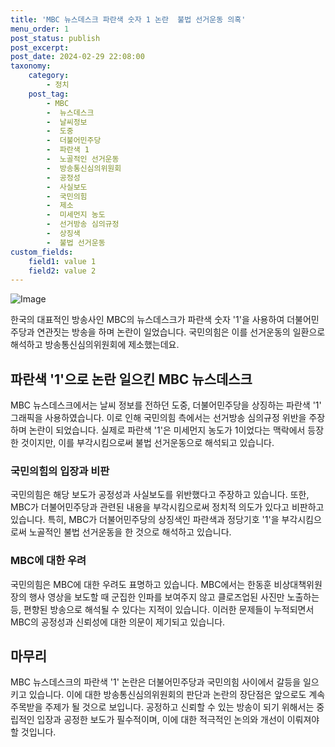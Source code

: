 ```yaml
---
title: 'MBC 뉴스데스크 파란색 숫자 1 논란  불법 선거운동 의혹'
menu_order: 1
post_status: publish
post_excerpt: 
post_date: 2024-02-29 22:08:00
taxonomy:
    category:
        - 정치
    post_tag:
        - MBC
        -  뉴스데스크
        -  날씨정보
        -  도중
        -  더불어민주당
        -  파란색 1
        -  노골적인 선거운동
        -  방송통신심의위원회
        -  공정성
        -  사실보도
        -  국민의힘
        -  제소
        -  미세먼지 농도
        -  선거방송 심의규정
        -  상징색
        -  불법 선거운동
custom_fields:
    field1: value 1
    field2: value 2
---
```


![Image](https://imgnews.pstatic.net/image/081/2024/02/29/0003433815_001_20240229091703555.jpg?type=w647)

한국의 대표적인 방송사인 MBC의 뉴스데스크가 파란색 숫자 '1'을 사용하여 더불어민주당과 연관짓는 방송을 하며 논란이 일었습니다. 국민의힘은 이를 선거운동의 일환으로 해석하고 방송통신심의위원회에 제소했는데요. 
## 파란색 '1'으로 논란 일으킨 MBC 뉴스데스크
MBC 뉴스데스크에서는 날씨 정보를 전하던 도중, 더불어민주당을 상징하는 파란색 '1' 그래픽을 사용하였습니다. 이로 인해 국민의힘 측에서는 선거방송 심의규정 위반을 주장하며 논란이 되었습니다. 실제로 파란색 '1'은 미세먼지 농도가 1이었다는 맥락에서 등장한 것이지만, 이를 부각시킴으로써 불법 선거운동으로 해석되고 있습니다.
### 국민의힘의 입장과 비판
국민의힘은 해당 보도가 공정성과 사실보도를 위반했다고 주장하고 있습니다. 또한, MBC가 더불어민주당과 관련된 내용을 부각시킴으로써 정치적 의도가 있다고 비판하고 있습니다. 특히, MBC가 더불어민주당의 상징색인 파란색과 정당기호 '1'을 부각시킴으로써 노골적인 불법 선거운동을 한 것으로 해석하고 있습니다.
### MBC에 대한 우려
국민의힘은 MBC에 대한 우려도 표명하고 있습니다. MBC에서는 한동훈 비상대책위원장의 행사 영상을 보도할 때 군집한 인파를 보여주지 않고 클로즈업된 사진만 노출하는 등, 편향된 방송으로 해석될 수 있다는 지적이 있습니다. 이러한 문제들이 누적되면서 MBC의 공정성과 신뢰성에 대한 의문이 제기되고 있습니다.
## 마무리
MBC 뉴스데스크의 파란색 '1' 논란은 더불어민주당과 국민의힘 사이에서 갈등을 일으키고 있습니다. 이에 대한 방송통신심의위원회의 판단과 논란의 장단점은 앞으로도 계속 주목받을 주제가 될 것으로 보입니다. 공정하고 신뢰할 수 있는 방송이 되기 위해서는 중립적인 입장과 공정한 보도가 필수적이며, 이에 대한 적극적인 논의와 개선이 이뤄져야 할 것입니다.
